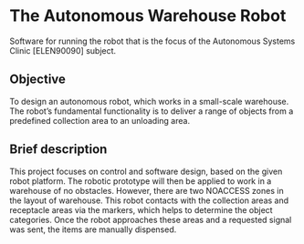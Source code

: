 # The Autonomous Warehouse Robot

Software for running the robot that is the focus of the Autonomous Systems Clinic [ELEN90090] subject.

## Objective
To design an autonomous robot, which works in a small-scale warehouse. The robot’s fundamental functionality is to deliver a range of objects from a predefined collection area to an unloading area.
## Brief description
This project focuses on control and software design, based on the given robot platform. The robotic prototype will then be applied to work in a warehouse of no obstacles. However, there are two NOACCESS zones in the layout of warehouse. This robot contacts with the collection areas and receptacle areas via the markers, which helps to determine the object categories. Once the robot approaches these areas and a requested signal was sent, the items are manually dispensed.

